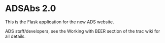 ADSAbs 2.0
=======

This is the Flask application for the new ADS website.

ADS staff/developers, see the Working with BEER section of the trac wiki for all details.
